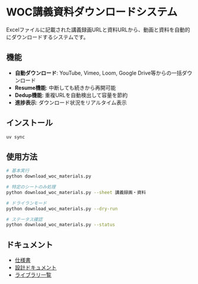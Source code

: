 # WOC講義資料ダウンロードシステム

Excelファイルに記載された講義録画URLと資料URLから、動画と資料を自動的にダウンロードするシステムです。

## 機能

- **自動ダウンロード**: YouTube, Vimeo, Loom, Google Drive等からの一括ダウンロード
- **Resume機能**: 中断しても続きから再開可能
- **Dedup機能**: 重複URLを自動検出して容量を節約
- **進捗表示**: ダウンロード状況をリアルタイム表示

## インストール

```bash
uv sync
```

## 使用方法

```bash
# 基本実行
python download_woc_materials.py

# 特定のシートのみ処理
python download_woc_materials.py --sheet 講義録画・資料

# ドライランモード
python download_woc_materials.py --dry-run

# ステータス確認
python download_woc_materials.py --status
```

## ドキュメント

- [仕様書](SPECIFICATION.md)
- [設計ドキュメント](DESIGN.md)
- [ライブラリ一覧](LIBRARIES.md)
